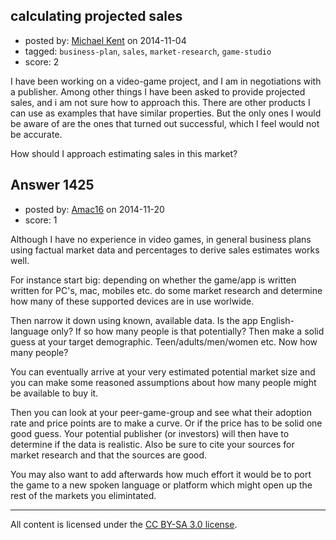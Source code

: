 ## calculating projected sales

- posted by: [Michael Kent](https://stackexchange.com/users/1388642/michael-kent) on 2014-11-04
- tagged: `business-plan`, `sales`, `market-research`, `game-studio`
- score: 2

I have been working on a video-game project, and I am in negotiations with a publisher. Among other things I have been asked to provide projected sales, and i am not sure how to approach this. 
There are other products I can use as examples that have similar properties. But the only ones I would be aware of are the ones that turned out successful, which I feel would not be accurate.

How should I approach estimating sales in this market?


## Answer 1425

- posted by: [Amac16](https://stackexchange.com/users/4951349/amac16) on 2014-11-20
- score: 1

Although I have no experience in video games, in general business plans using factual market data and percentages to derive sales estimates works well.

For instance start big: depending on whether the game/app is written written for PC's, mac, mobiles etc. do some market research and determine how many of these supported devices are in use worlwide.

Then narrow it down using known, available data. Is the app English-language only? If so how many people is that potentially?  Then make a solid guess at your target demographic. Teen/adults/men/women etc. Now how many people?

You can eventually arrive at your very estimated potential market size and you can make some reasoned assumptions about how many people might be available to buy it.

Then you can look at your peer-game-group and see what their adoption rate and price points are to make a curve. Or if the price has to be solid one good guess. Your potential publisher (or investors) will then have to determine if the data is realistic. Also be sure to cite your sources for market research and that the sources are good.

You may also want to add afterwards how much effort it would be to port the game to a new spoken language or platform which might open up the rest of the markets you elimintated.




---

All content is licensed under the [CC BY-SA 3.0 license](https://creativecommons.org/licenses/by-sa/3.0/).
